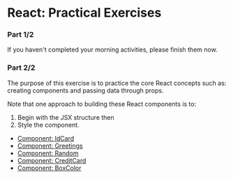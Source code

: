 # React: Practical Exercises

### Part 1/2

If you haven't completed your morning activities, please finish them now.

### Part 2/2

The purpose of this exercise is to practice the core React concepts such as: creating components and passing data through props.

Note that one approach to building these React components is to:
1. Begin with the JSX structure then 
2. Style the component.

- [Component: IdCard]
- [Component: Greetings]
- [Component: Random]
- [Component: CreditCard]
- [Component: BoxColor]

<!-- Links -->
[ironhack-labs]:https://github.com/ironhack-labs/lab-react-training
[Component: IdCard]:https://github.com/ironhack-labs/lab-react-training#iteration-1--component-idcard
[Component: Greetings]:https://github.com/ironhack-labs/lab-react-training#iteration-2--component-greetings
[Component: Random]:https://github.com/ironhack-labs/lab-react-training#iteration-3--component-random
[Component: CreditCard]:https://github.com/ironhack-labs/lab-react-training#iteration-5--component-creditcard
[Component: BoxColor]:https://github.com/ironhack-labs/lab-react-training#iteration-4--component-boxcolor